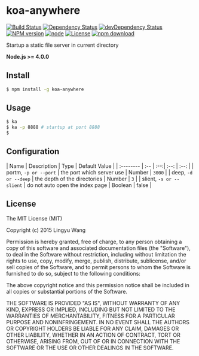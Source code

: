 # koa-anywhere

[![Build Status](https://travis-ci.org/LingyuCoder/koa-anywhere.png)](https://travis-ci.org/LingyuCoder/koa-anywhere)
[![Dependency Status](https://david-dm.org/LingyuCoder/koa-anywhere.svg)](https://david-dm.org/LingyuCoder/koa-anywhere)
[![devDependency Status](https://david-dm.org/LingyuCoder/koa-anywhere/dev-status.svg)](https://david-dm.org/LingyuCoder/koa-anywhere#info=devDependencies)
[![NPM version](http://img.shields.io/npm/v/koa-anywhere.svg?style=flat-square)](http://npmjs.org/package/koa-anywhere)
[![node](https://img.shields.io/badge/node.js-%3E=_4.0-green.svg?style=flat-square)](http://nodejs.org/download/)
[![License](http://img.shields.io/npm/l/koa-anywhere.svg?style=flat-square)](LICENSE)
[![npm download](https://img.shields.io/npm/dm/koa-anywhere.svg?style=flat-square)](https://npmjs.org/package/koa-anywhere)

Startup a static file server in current directory

**Node.js >= 4.0.0**

## Install
```bash
$ npm install -g koa-anywhere
```

## Usage

```bash
$ ka
$ ka -p 8888 # startup at port 8888
$
```

## Configuration

| Name       | Description  | Type | Default Value |
| :-------- | :-- | :--:| :--: | :--: |
| portm, `-p or --port` | the port which server use | Number | `3000` |
| deep, `-d or --deep` | the depth of the directories | Number | `3` |
| slient, `-s or --slient` | do not auto open the index page | Boolean | false |

## License

The MIT License (MIT)

Copyright (c) 2015 Lingyu Wang

Permission is hereby granted, free of charge, to any person obtaining a copy of this software and associated documentation files (the "Software"), to deal in the Software without restriction, including without limitation the rights to use, copy, modify, merge, publish, distribute, sublicense, and/or sell copies of the Software, and to permit persons to whom the Software is furnished to do so, subject to the following conditions:

The above copyright notice and this permission notice shall be included in all copies or substantial portions of the Software.

THE SOFTWARE IS PROVIDED "AS IS", WITHOUT WARRANTY OF ANY KIND, EXPRESS OR IMPLIED, INCLUDING BUT NOT LIMITED TO THE WARRANTIES OF MERCHANTABILITY, FITNESS FOR A PARTICULAR PURPOSE AND NONINFRINGEMENT. IN NO EVENT SHALL THE AUTHORS OR COPYRIGHT HOLDERS BE LIABLE FOR ANY CLAIM, DAMAGES OR OTHER LIABILITY, WHETHER IN AN ACTION OF CONTRACT, TORT OR OTHERWISE, ARISING FROM, OUT OF OR IN CONNECTION WITH THE SOFTWARE OR THE USE OR OTHER DEALINGS IN THE SOFTWARE.
